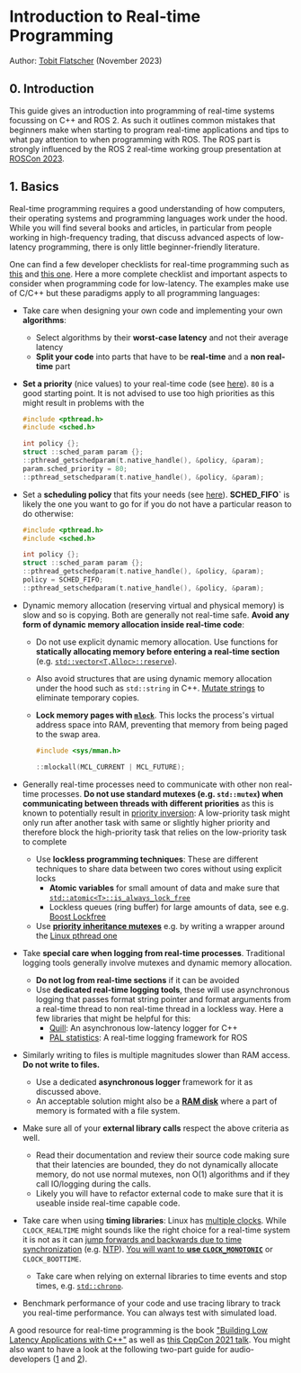 # Introduction to Real-time Programming

Author: [Tobit Flatscher](https://github.com/2b-t) (November 2023)



## 0. Introduction

This guide gives an introduction into programming of real-time systems focussing on C++ and ROS 2. As such it outlines common mistakes that beginners make when starting to program real-time applications and tips to what pay attention to when programming with ROS. The ROS part is strongly influenced by the ROS 2 real-time working group presentation at [ROSCon 2023](https://docs.google.com/presentation/d/1yHaHiukJe-87RhiN8WIkncY23HxFkJynCQ8j3dIFx_w/edit#slide=id.p).

## 1. Basics

Real-time programming requires a good understanding of how computers, their operating systems and programming languages work under the hood. While you will find several books and articles, in particular from people working in high-frequency trading, that discuss advanced aspects of low-latency programming, there is only little beginner-friendly literature.

One can find a few developer checklists for real-time programming such as [this](https://lwn.net/Articles/837019/) and [this one](https://shuhaowu.com/blog/2022/01-linux-rt-appdev-part1.html). Here a more complete checklist and important aspects to consider when programming code for low-latency. The examples make use of C/C++ but these paradigms apply to all programming languages:

- Take care when designing your own code and implementing your own **algorithms**:

  - Select algorithms by their **worst-case latency** and not their average latency
  - **Split your code** into parts that have to be **real-time** and a **non real-time** part

- **Set a priority** (nice values) to your real-time code (see [here](https://medium.com/@chetaniam/a-brief-guide-to-priority-and-nice-values-in-the-linux-ecosystem-fb39e49815e0)). `80` is a good starting point. It is not advised to use too high priorities as this might result in problems with the 

  ```c
  #include <pthread.h>
  #include <sched.h>
  
  int policy {};
  struct ::sched_param param {};
  ::pthread_getschedparam(t.native_handle(), &policy, &param);
  param.sched_priority = 80;
  ::pthread_setschedparam(t.native_handle(), &policy, &param);
  ```

- Set a **scheduling policy** that fits your needs (see [here](https://man7.org/linux/man-pages/man7/sched.7.html)). **SCHED_FIFO`** is likely the one you want to go for if you do not have a particular reason to do otherwise:
  ```c
  #include <pthread.h>
  #include <sched.h>
  
  int policy {};
  struct ::sched_param param {};
  ::pthread_getschedparam(t.native_handle(), &policy, &param);
  policy = SCHED_FIFO;
  ::pthread_setschedparam(t.native_handle(), &policy, &param);
  ```

- Dynamic memory allocation (reserving virtual and physical memory) is slow and so is copying. Both are generally not real-time safe. **Avoid any form of dynamic memory allocation inside real-time code**:

  - Do not use explicit dynamic memory allocation. Use functions for **statically allocating memory before entering a real-time section** (e.g. [`std::vector<T,Alloc>::reserve`](https://en.cppreference.com/w/cpp/container/vector/reserve)).

  - Also avoid structures that are using dynamic memory allocation under the hood such as `std::string` in C++. [Mutate strings](https://www.oreilly.com/library/view/optimized-c/9781491922057/ch04.html) to eliminate temporary copies.

  - **Lock memory pages with [`mlock`](https://man7.org/linux/man-pages/man2/mlock.2.html)**. This locks the process's virtual address space into RAM, preventing that memory from being paged to the swap area.

    ```c
    #include <sys/mman.h>
    
    ::mlockall(MCL_CURRENT | MCL_FUTURE);
    ```

- Generally real-time processes need to communicate with other non real-time processes. **Do not use standard mutexes (e.g. `std::mutex`) when communicating between threads with different priorities** as this is known to potentially result in [priority inversion](https://en.wikipedia.org/wiki/Priority_inversion): A low-priority task might only run after another task with same or slightly higher priority and therefore block the high-priority task that relies on the low-priority task to complete

  - Use **lockless programming techniques**: These are different techniques to share data between two cores without using explicit locks
    - **Atomic variables** for small amount of data and make sure that [`std::atomic<T>::is_always_lock_free`](https://en.cppreference.com/w/cpp/atomic/atomic/is_always_lock_free)
    - Lockless queues (ring buffer) for large amounts of data, see e.g. [Boost Lockfree](https://www.boost.org/doc/libs/1_76_0/doc/html/lockfree.html)
  - Use [**priority inheritance mutexes**](https://www.ibm.com/docs/en/aix/7.2?topic=programming-synchronization-scheduling) e.g. by writing a wrapper around the [Linux pthread one](http://www.qnx.com/developers/docs/qnxcar2/index.jsp?topic=%2Fcom.qnx.doc.neutrino.sys_arch%2Ftopic%2Fkernel_Priority_inheritance_mutexes.html)

- Take **special care when logging from real-time processes**. Traditional logging tools generally involve mutexes and dynamic memory allocation.

  - **Do not log from real-time sections** if it can be avoided
  - Use **dedicated real-time logging tools**, these will use asynchronous logging that passes format string pointer and format arguments from a real-time thread to non real-time thread in a lockless way. Here a few libraries that might be helpful for this:
    - [Quill](https://github.com/odygrd/quill): An asynchronous low-latency logger for C++
    - [PAL statistics](https://github.com/pal-robotics/pal_statistics): A real-time logging framework for ROS

- Similarly writing to files is multiple magnitudes slower than RAM access. **Do not write to files.**

  - Use a dedicated **asynchronous logger** framework for it as discussed above.
  - An acceptable solution might also be a [**RAM disk**](https://www.linuxbabe.com/command-line/create-ramdisk-linux) where a part of memory is formated with a file system.

- Make sure all of your **external library calls** respect the above criteria as well.

  - Read their documentation and review their source code making sure that their latencies are bounded, they do not dynamically allocate memory, do not use normal mutexes, non O(1) algorithms and if they call IO/logging during the calls.
  - Likely you will have to refactor external code to make sure that it is useable inside real-time capable code.

- Take care when using **timing libraries**: Linux has [multiple clocks](https://linux.die.net/man/2/clock_gettime). While `CLOCK_REALTIME` might sounds like the right choice for a real-time system it is not as it can [jump forwards and backwards due to time synchronization](https://stackoverflow.com/questions/3523442/difference-between-clock-realtime-and-clock-monotonic) (e.g. [NTP](https://ubuntu.com/server/docs/network-ntp)). [You will want to **use `CLOCK_MONOTONIC`**](https://github.com/OpenEtherCATsociety/SOEM/issues/391) or `CLOCK_BOOTTIME`.

  - Take care when relying on external libraries to time events and stop times, e.g. [`std::chrono`](https://www.modernescpp.com/index.php/the-three-clocks/).

- Benchmark performance of your code and use tracing library to track you real-time performance. You can always test with simulated load.

A good resource for real-time programming is the book ["Building Low Latency Applications with C++"](https://www.packtpub.com/product/building-low-latency-applications-with-c/9781837639359) as well as [this CppCon 2021 talk](https://www.youtube.com/watch?v=Tof5pRedskI). You might also want to have a look at the following two-part guide for audio-developers ([1](https://www.youtube.com/watch?v=Q0vrQFyAdWI) and [2](https://www.youtube.com/watch?v=PoZAo2Vikbo)).

